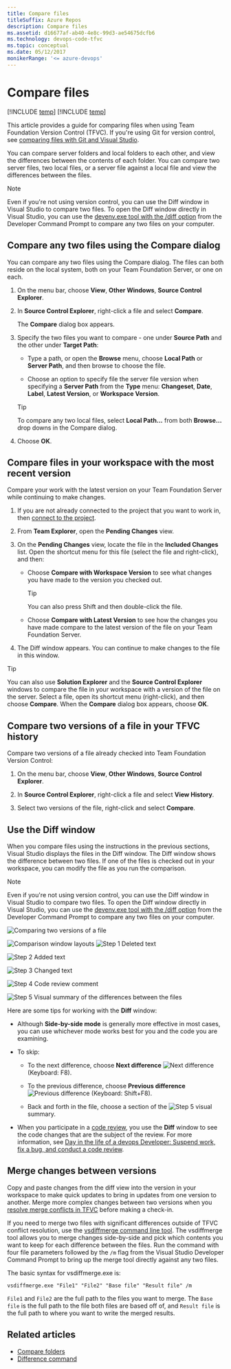 ```yaml
---
title: Compare files
titleSuffix: Azure Repos
description: Compare files
ms.assetid: d16677af-ab40-4e8c-99d3-ae54675dcfb6
ms.technology: devops-code-tfvc
ms.topic: conceptual
ms.date: 05/12/2017
monikerRange: '<= azure-devops'
---
```



# Compare files

[!INCLUDE [temp](../includes/version-tfs-2013-cloud.md)]
[!INCLUDE [temp](../includes/version-vs-2013-vs-2019.md)]


This article provides a guide for comparing files when using Team Foundation Version Control (TFVC). If you're using Git for version control, see [comparing files with Git and Visual Studio](../../repos/git/review-history.md).  

 You can compare server folders and local folders to each other, and view the differences between the contents of each folder. You can compare two server files, two local files, or a server file against a local file and view the differences between the files.

> [!NOTE]
> Even if you're not using version control, you can use the Diff window in Visual Studio to compare two files. To open the Diff window directly in Visual Studio, you can use the [devenv.exe tool with the /diff option](/visualstudio/ide/reference/diff) from the Developer Command Prompt to compare any two files on your computer.


## Compare any two files using the Compare dialog 

You can compare any two files using the Compare dialog. The files can both reside on the local system, both on your Team Foundation Server, or one on each.

1.  On the menu bar, choose **View**, **Other Windows**, **Source Control Explorer**. 

2.  In **Source Control Explorer**, right-click a file and select **Compare**. 

    The **Compare** dialog box appears.

3.  Specify the two files you want to compare - one under **Source Path** and the other under **Target Path**:

    -   Type a path, or open the **Browse** menu, choose **Local Path** or **Server Path**, and then browse to choose the file. 

    -   Choose an option to specify file the server file version when specifying a **Server Path** from the **Type** menu: **Changeset**, **Date**, **Label**, **Latest Version**, or **Workspace Version**. 

    > [!TIP]
    > To compare any two local files, select **Local Path...** from both **Browse...** drop downs in the Compare dialog.
 
4.  Choose **OK**.

## Compare files in your workspace with the most recent version

Compare your work with the latest version on your Team Foundation Server while continuing to make changes.

1.  If you are not already connected to the project that you want to work in, then [connect to the project](../../organizations/projects/connect-to-projects.md).

2.  From **Team Explorer**, open the **Pending Changes** view.

3.  On the **Pending Changes** view, locate the file in the **Included Changes** list. Open the shortcut menu for this file (select the file and right-click), and then:

    -   Choose **Compare with Workspace Version** to see what changes you have made to the version you checked out.

        > [!TIP]
        >  You can also press Shift and then double-click the file.

    -   Choose **Compare with Latest Version** to see how the changes you have made compare to the latest version of the file on your Team Foundation Server.

4.  The Diff window appears. You can continue to make changes to the file in this window.

> [!Tip]
>  You can also use **Solution Explorer** and the **Source Control Explorer** windows to compare the file in your workspace with a version of the file on the server. Select a file, open its shortcut menu (right-click), and then choose **Compare**. When the **Compare** dialog box appears, choose **OK**.

## Compare two versions of a file in your TFVC history

Compare two versions of a file already checked into Team Foundation Version Control:

1.  On the menu bar, choose **View**, **Other Windows**, **Source Control Explorer**.

2.  In **Source Control Explorer**, right-click a file and select **View History**.

3.  Select two versions of the file, right-click and select **Compare**.


## Use the Diff window

When you compare files using the instructions in the previous sections, Visual Studio displays the files in the Diff window. The Diff window shows the difference between two files. If one of the files is checked out in your workspace, you can modify the file as you run the comparison. 

> [!NOTE]
> Even if you're not using version control, you can use the Diff window in Visual Studio to compare two files. To open the Diff window directly in Visual Studio, you can use the [devenv.exe tool with the /diff option](/visualstudio/ide/reference/diff) from the Developer Command Prompt to compare any two files on your computer.

![Comparing two versions of a file](media/compare-files/IC558594.png)

![Comparison window layouts](media/compare-files/IC556152.png)
![Step 1](media/compare-files/IC756627.png) Deleted text

![Step 2](media/compare-files/IC646325.png) Added text

![Step 3](media/compare-files/IC646326.png) Changed text

![Step 4](media/compare-files/IC646327.png) Code review comment

![Step 5](media/compare-files/IC646328.png) Visual summary of the differences between the files

Here are some tips for working with the **Diff** window:

-   Although **Side-by-side mode** is generally more effective in most cases, you can use whichever mode works best for you and the code you are examining.

-   To skip:

    -   To the next difference, choose **Next difference** ![Next difference](media/compare-files/IC558315.gif) (Keyboard: F8).

    -   To the previous difference, choose **Previous difference** ![Previous difference](media/compare-files/IC558316.gif) (Keyboard: Shift+F8).

    -   Back and forth in the file, choose a section of the ![Step 5](media/compare-files/IC646328.png) visual summary.

-   When you participate in a [code review](day-life-alm-developer-suspend-work-fix-bug-conduct-code-review.md), you use the **Diff** window to see the code changes that are the subject of the review. For more information, see [Day in the life of a devops Developer: Suspend work, fix a bug, and conduct a code review](day-life-alm-developer-suspend-work-fix-bug-conduct-code-review.md).

## Merge changes between versions

Copy and paste changes from the diff view into the version in your workspace to make quick updates to bring in updates from one version to another.
Merge more complex changes between two versions when you [resolve merge conflicts in TFVC](resolve-team-foundation-version-control-conflicts.md) before making a check-in. 

If you need to merge two files with significant differences outside of TFVC conflict resolution, use the [vsdiffmerge command line tool](https://roadtoalm.com/2013/10/22/use-visual-studio-as-your-diff-and-merging-tool-for-local-files).
The vsdiffmerge tool allows you to merge changes side-by-side and pick which contents you want to keep for each difference between the files.
Run the command with four file parameters followed by the `/m` flag from the Visual Studio Developer Command Prompt to bring up the merge tool directly against any two files. 

The basic syntax for vsdiffmerge.exe is:

```   
vsdiffmerge.exe "File1" "File2" "Base file" "Result file" /m
```
   
    
`File1` and `File2` are the full path to the files you want to merge. 
The `Base file` is the full path to the file both files are based off of, and `Result file` is the full path to where you want to write the merged results.

## Related articles
   
- [Compare folders](compare-folders.md)
- [Difference command](difference-command.md) 